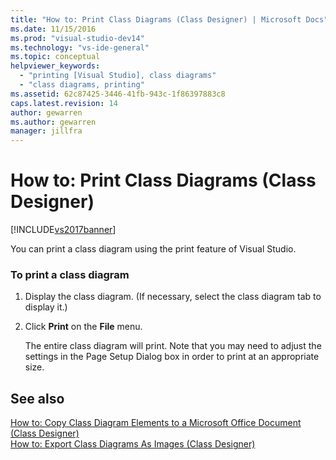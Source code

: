 ```yaml
---
title: "How to: Print Class Diagrams (Class Designer) | Microsoft Docs"
ms.date: 11/15/2016
ms.prod: "visual-studio-dev14"
ms.technology: "vs-ide-general"
ms.topic: conceptual
helpviewer_keywords: 
  - "printing [Visual Studio], class diagrams"
  - "class diagrams, printing"
ms.assetid: 62c87425-3446-41fb-943c-1f86397883c8
caps.latest.revision: 14
author: gewarren
ms.author: gewarren
manager: jillfra
---
```

# How to: Print Class Diagrams (Class Designer)
[!INCLUDE[vs2017banner](../includes/vs2017banner.md)]

You can print a class diagram using the print feature of Visual Studio.  
  
### To print a class diagram  
  
1. Display the class diagram. (If necessary, select the class diagram tab to display it.)  
  
2. Click **Print** on the **File** menu.  
  
     The entire class diagram will print. Note that you may need to adjust the settings in the Page Setup Dialog box in order to print at an appropriate size.  
  
## See also  
 [How to: Copy Class Diagram Elements to a Microsoft Office Document (Class Designer)](../ide/how-to-copy-class-diagram-elements-to-a-microsoft-office-document-class-designer.md)   
 [How to: Export Class Diagrams As Images (Class Designer)](../ide/how-to-export-class-diagrams-as-images-class-designer.md)
